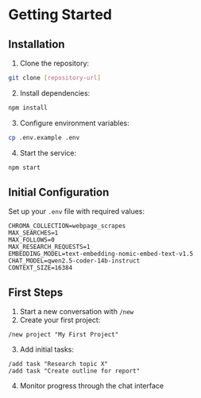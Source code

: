 # Getting Started

## Installation
1. Clone the repository:
```bash
git clone [repository-url]
```

2. Install dependencies:
```bash
npm install
```

3. Configure environment variables:
```bash
cp .env.example .env
```

4. Start the service:
```bash
npm start
```

## Initial Configuration
Set up your `.env` file with required values:
```env
CHROMA_COLLECTION=webpage_scrapes
MAX_SEARCHES=1
MAX_FOLLOWS=0
MAX_RESEARCH_REQUESTS=1
EMBEDDING_MODEL=text-embedding-nomic-embed-text-v1.5
CHAT_MODEL=qwen2.5-coder-14b-instruct
CONTEXT_SIZE=16384
```

## First Steps
1. Start a new conversation with `/new`
2. Create your first project:
```chat
/new project "My First Project"
```
3. Add initial tasks:
```chat
/add task "Research topic X"
/add task "Create outline for report"
```
4. Monitor progress through the chat interface
